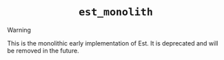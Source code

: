 <h1 align="center"><code>est_monolith</code></h1>

> [!WARNING]
> This is the monolithic early implementation of Est.
> It is deprecated and will be removed in the future.

